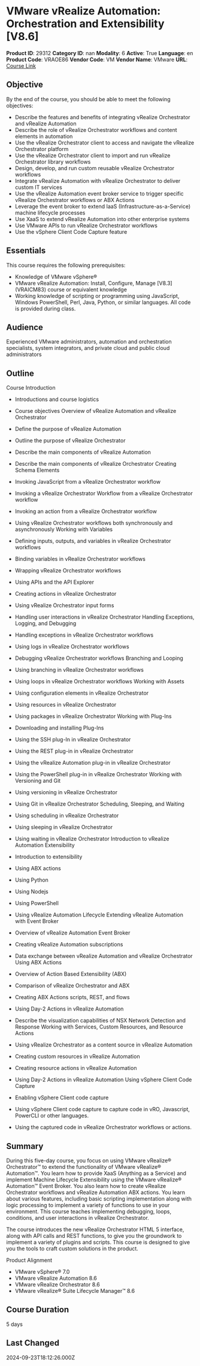 # VMware vRealize Automation: Orchestration and Extensibility [V8.6]

**Product ID**: 29312
**Category ID**: nan
**Modality**: 6
**Active**: True
**Language**: en
**Product Code**: VRAOE86
**Vendor Code**: VM
**Vendor Name**: VMware
**URL**: [Course Link](https://www.fastlaneus.com/course/vmware-vraoe86)

## Objective
By the end of the course, you should be able to meet the following objectives:


- Describe the features and benefits of integrating vRealize Orchestrator and vRealize Automation
- Describe the role of vRealize Orchestrator workflows and content elements in automation
- Use the vRealize Orchestrator client to access and navigate the vRealize Orchestrator platform
- Use the vRealize Orchestrator client to import and run vRealize Orchestrator library workflows
- Design, develop, and run custom reusable vRealize Orchestrator workflows
- Integrate vRealize Automation with vRealize Orchestrator to deliver custom IT services
- Use the vRealize Automation event broker service to trigger specific vRealize Orchestrator workflows or ABX Actions
- Leverage the event broker to extend IaaS (Infrastructure-as-a-Service) machine lifecycle processes
- Use XaaS to extend vRealize Automation into other enterprise systems
- Use VMware APIs to run vRealize Orchestrator workflows
- Use the vSphere Client Code Capture feature

## Essentials
This course requires the following prerequisites:


- Knowledge of VMware vSphere®
- VMware vRealize Automation: Install, Configure, Manage [V8.3] (VRAICM83) course or equivalent knowledge
- Working knowledge of scripting or programming using JavaScript, Windows PowerShell, Perl, Java, Python, or similar languages. All code is provided during class.

## Audience
Experienced VMware administrators, automation and orchestration specialists, system integrators, and private cloud and public cloud administrators

## Outline
Course Introduction


- Introductions and course logistics
- Course objectives
Overview of vRealize Automation and vRealize Orchestrator


- Define the purpose of vRealize Automation
- Outline the purpose of vRealize Orchestrator
- Describe the main components of vRealize Automation
- Describe the main components of vRealize Orchestrator
Creating Schema Elements


- Invoking JavaScript from a vRealize Orchestrator workflow
- Invoking a vRealize Orchestrator Workflow from a vRealize Orchestrator workflow
- Invoking an action from a vRealize Orchestrator workflow
- Using vRealize Orchestrator workflows both synchronously and asynchronously
Working with Variables


- Defining inputs, outputs, and variables in vRealize Orchestrator workflows
- Binding variables in vRealize Orchestrator workflows
- Wrapping vRealize Orchestrator workflows
- Using APIs and the API Explorer
- Creating actions in vRealize Orchestrator
- Using vRealize Orchestrator input forms
- Handling user interactions in vRealize Orchestrator
Handling Exceptions, Logging, and Debugging


- Handling exceptions in vRealize Orchestrator workflows
- Using logs in vRealize Orchestrator workflows
- Debugging vRealize Orchestrator workflows
Branching and Looping


- Using branching in vRealize Orchestrator workflows
- Using loops in vRealize Orchestrator workflows
Working with Assets


- Using configuration elements in vRealize Orchestrator
- Using resources in vRealize Orchestrator
- Using packages in vRealize Orchestrator
Working with Plug-Ins


- Downloading and installing Plug-Ins
- Using the SSH plug-In in vRealize Orchestrator
- Using the REST plug-in in vRealize Orchestrator
- Using the vRealize Automation plug-in in vRealize Orchestrator
- Using the PowerShell plug-in in vRealize Orchestrator
Working with Versioning and Git


- Using versioning in vRealize Orchestrator
- Using Git in vRealize Orchestrator
Scheduling, Sleeping, and Waiting


- Using scheduling in vRealize Orchestrator
- Using sleeping in vRealize Orchestrator
- Using waiting in vRealize Orchestrator
Introduction to vRealize Automation Extensibility


- Introduction to extensibility
- Using ABX actions
- Using Python
- Using Nodejs
- Using PowerShell
- Using vRealize Automation Lifecycle
Extending vRealize Automation with Event Broker


- Overview of vRealize Automation Event Broker
- Creating vRealize Automation subscriptions
- Data exchange between vRealize Automation and vRealize Orchestrator
Using ABX Actions


- Overview of Action Based Extensibility (ABX)
- Comparison of vRealize Orchestrator and ABX
- Creating ABX Actions scripts, REST, and flows
- Using Day-2 Actions in vRealize Automation
- Describe the visualization capabilities of NSX Network Detection and Response
Working with Services, Custom Resources, and Resource Actions


- Using vRealize Orchestrator as a content source in vRealize Automation
- Creating custom resources in vRealize Automation
- Creating resource actions in vRealize Automation
- Using Day-2 Actions in vRealize Automation
Using vSphere Client Code Capture


- Enabling vSphere Client code capture
- Using vSphere Client code capture to capture code in vRO, Javascript, PowerCLI or other languages.
- Using the captured code in vRealize Orchestrator workflows or actions.

## Summary
During this five-day course, you focus on using VMware vRealize® Orchestrator™ to extend the functionality of VMware vRealize® Automation™. You learn how to provide XaaS (Anything as a Service) and implement Machine Lifecycle Extensibility using the VMware vRealize® Automation™ Event Broker. You also learn how to create vRealize Orchestrator workflows and vRealize Automation ABX actions. You learn about various features, including basic scripting implementation along with logic processing to implement a variety of functions to use in your environment.  This course teaches implementing debugging, loops, conditions, and user interactions in vRealize Orchestrator.

The course introduces the new vRealize Orchestrator HTML 5 interface, along with API calls and REST functions, to give you the groundwork to implement a variety of plugins and scripts. This course is designed to give you the tools to craft custom solutions in the product.

Product Alignment


- VMware vSphere® 7.0
- VMware vRealize Automation 8.6
- VMware vRealize Orchestrator 8.6
- VMware vRealize® Suite Lifecycle Manager™ 8.6

## Course Duration
5 days

## Last Changed
2024-09-23T18:12:26.000Z
